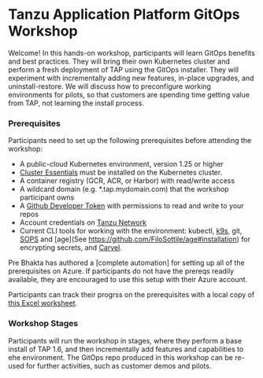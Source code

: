 # Tanzu Application Platform GitOps Workshop

Welcome! In this hands-on workshop, participants will learn GitOps benefits and best practices. They will bring their own Kubernetes cluster and perform a fresh deployment of TAP using the GitOps installer. They will experiment with incrementally adding new features, in-place upgrades, and uninstall-restore. We will discuss how to preconfigure working environments for pilots, so that customers are spending time getting value from TAP, not learning the install process.

### Prerequisites

Participants need to set up the following prerequisites before attending the workshop:
* A public-cloud Kubernetes environment, version 1.25 or higher
* [Cluster Essentials](https://docs-staging.vmware.com/en/Cluster-Essentials-for-VMware-Tanzu/1.6/cluster-essentials/deploy.html) must be installed on the Kubernetes cluster.
* A container registry (GCR, ACR, or Harbor) with read/write access
* A wildcard domain (e.g. *.tap.mydomain.com) that the workshop participant owns
* A [Github Developer Token](https://docs.github.com/en/authentication/keeping-your-account-and-data-secure/managing-your-personal-access-tokens#creating-a-personal-access-token-classic) with permissions to read and write to your repos
* Account credentials on [Tanzu Network](https://network.tanzu.vmware.com/)
* Current CLI tools for working with the environment: kubectl, [k9s](https://k9scli.io/topics/install/), git, [SOPS](https://github.com/mozilla/sops/releases) and [age](See https://github.com/FiloSottile/age#installation) for encrypting secrets, and [Carvel](https://carvel.dev/#install).

Pre Bhakta has authored a [complete automation] for setting up all of the prerequisites on Azure. If participants do not have the prereqs readily available, they are encouraged to use this setup with their Azure account.

Participants can track their progrss on the prerequisites with a local copy of [this Excel worksheet](/Prereqs.xlsx).

### Workshop Stages

Participants will run the workshop in stages, where they perform a base install of TAP 1.6, and then incrementally add features and capabilities to ehe environment. The GitOps repo produced in this workshop can be re-used for further activities, such as customer demos and pilots.


